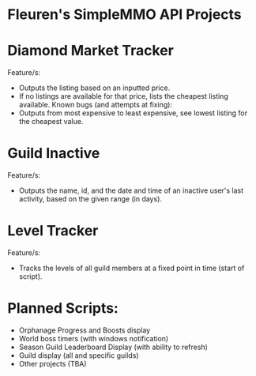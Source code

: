 # Fleuren's SimpleMMO API Projects
# Diamond Market Tracker
Feature/s:
- Outputs the listing based on an inputted price.
- If no listings are available for that price, lists the cheapest listing available.
Known bugs (and attempts at fixing):
- Outputs from most expensive to least expensive, see lowest listing for the cheapest value.

# Guild Inactive
Feature/s:
- Outputs the name, id, and the date and time of an inactive user's last activity, based on the given range (in days).

# Level Tracker
Feature/s:
- Tracks the levels of all guild members at a fixed point in time (start of script).

# Planned Scripts:
- Orphanage Progress and Boosts display
- World boss timers (with windows notification)
- Season Guild Leaderboard Display (with ability to refresh)
- Guild display (all and specific guilds)
- Other projects (TBA)
